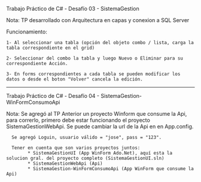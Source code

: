 Trabajo Práctico de C# - Desafío 03 - SistemaGestion

Nota: TP desarrollado con Arquitectura en capas y conexion a SQL Server

Funcionamiento:

	1- Al seleccionar una tabla (opción del objeto combo / lista, carga la tabla correspondiente en el grid)

	2- Seleccionar del combo la tabla y luego Nuevo o Eliminar para su correspondiente Acción.

	3- En forms correspondientes a cada tabla se pueden modificar los datos o desde el boton "Volver" cancela la edición.

---------------------------
Trabajo Práctico de C# - Desafío 04 - SistemaGestion-WinFormConsumoApi

Nota: Se agregó al TP Anterior un proyecto Winform que consume la Api, para correrlo, 
	  primero debe estar funcionando el proyecto SistemaGestionWebApi.
	  Se puede cambiar la url de la Api en en App.config.

	  Se agregó Loguin, usuario válido = "jose", pass = "123".

	  Tener en cuenta que son varios proyectos juntos:
			* SistemaGestionUI (App WinForm Ado.Net), aquí esta la solucion gral. del proyecto completo (SistemaGestionUI.sln) 
			* SistemaGestionWebApi (Api)
			* SistemaGestion-WinFormConsumoApi (App WinForm que consume la Api)

